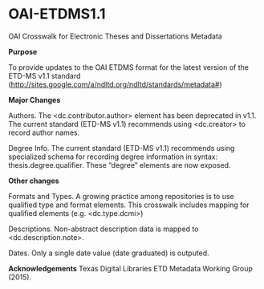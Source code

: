 # OAI-ETDMS1.1
OAI Crosswalk for Electronic Theses and Dissertations Metadata

<b>Purpose</b>

To provide updates to the OAI ETDMS format for the latest version of the ETD-MS v1.1 standard (http://sites.google.com/a/ndltd.org/ndltd/standards/metadata#)

<b>Major Changes</b>

Authors. The <dc.contributor.author> element has been deprecated in v1.1.  The current standard (ETD-MS v1.1) recommends using <dc.creator> to record author names.

Degree Info. The current standard (ETD-MS v1.1) recommends using specialized schema for recording degree information in syntax: thesis.degree.qualifier.  These “degree” elements are now exposed.

<b>Other changes</b>

Formats and Types. A growing practice among repositories is to use qualified type and format elements. This crosswalk includes mapping for qualified elements (e.g. <dc.type.dcmi>)

Descriptions. Non-abstract description data is mapped to <dc.description.note>.

Dates. Only a single date value (date graduated) is outputed.

<b>Acknowledgements</b>
Texas Digital Libraries ETD Metadata Working Group (2015).

